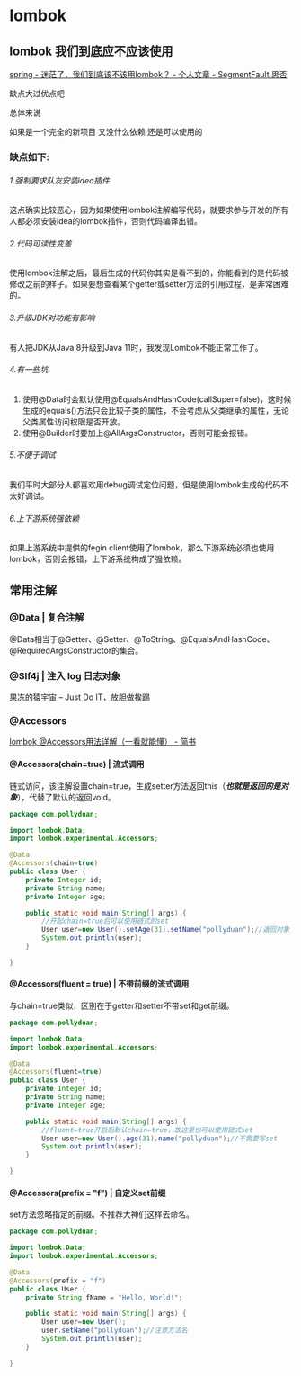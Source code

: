 # lombok

## lombok 我们到底应不应该使用

[spring - 迷茫了，我们到底该不该用lombok？ - 个人文章 - SegmentFault 思否](https://segmentfault.com/a/1190000038618224)

缺点大过优点吧

总体来说

如果是一个完全的新项目 又没什么依赖 还是可以使用的

### 缺点如下:

###### 1.强制要求队友安装idea插件

这点确实比较恶心，因为如果使用lombok注解编写代码，就要求参与开发的所有人都必须安装idea的lombok插件，否则代码编译出错。

###### 2.代码可读性变差

使用lombok注解之后，最后生成的代码你其实是看不到的，你能看到的是代码被修改之前的样子。如果要想查看某个getter或setter方法的引用过程，是非常困难的。

###### 3.升级JDK对功能有影响

有人把JDK从Java 8升级到Java 11时，我发现Lombok不能正常工作了。

###### 4.有一些坑

1. 使用@Data时会默认使用@EqualsAndHashCode(callSuper=false)，这时候生成的equals()方法只会比较子类的属性，不会考虑从父类继承的属性，无论父类属性访问权限是否开放。
2. 使用@Builder时要加上@AllArgsConstructor，否则可能会报错。

###### 5.不便于调试

我们平时大部分人都喜欢用debug调试定位问题，但是使用lombok生成的代码不太好调试。

###### 6.上下游系统强依赖

如果上游系统中提供的fegin client使用了lombok，那么下游系统必须也使用lombok，否则会报错，上下游系统构成了强依赖。

## 常用注解

### @Data | 复合注解

@Data相当于@Getter、@Setter、@ToString、@EqualsAndHashCode、@RequiredArgsConstructor的集合。

### @Slf4j | 注入 log 日志对象

[果冻的猿宇宙 – Just Do IT，放胆做挨踢](https://xiaogd.net/md/use-lombok-slf4j-annotation-for-log)



### @Accessors

[lombok @Accessors用法详解（一看就能懂） - 简书](https://www.jianshu.com/p/67a15b2e4a92)

#### @Accessors(chain=true) | 流式调用

链式访问，该注解设置chain=true，生成setter方法返回this（***也就是返回的是对象***），代替了默认的返回void。

```java
package com.pollyduan;

import lombok.Data;
import lombok.experimental.Accessors;

@Data
@Accessors(chain=true)
public class User {
    private Integer id;
    private String name;
    private Integer age;

    public static void main(String[] args) {
        //开起chain=true后可以使用链式的set
        User user=new User().setAge(31).setName("pollyduan");//返回对象
        System.out.println(user);
    }

}
```

#### @Accessors(fluent = true) | 不带前缀的流式调用

与chain=true类似，区别在于getter和setter不带set和get前缀。

```java
package com.pollyduan;

import lombok.Data;
import lombok.experimental.Accessors;

@Data
@Accessors(fluent=true)
public class User {
    private Integer id;
    private String name;
    private Integer age;

    public static void main(String[] args) {
        //fluent=true开启后默认chain=true，故这里也可以使用链式set
        User user=new User().age(31).name("pollyduan");//不需要写set
        System.out.println(user);
    }

}
```

#### @Accessors(prefix = "f") | 自定义set前缀

set方法忽略指定的前缀。不推荐大神们这样去命名。

```java
package com.pollyduan;

import lombok.Data;
import lombok.experimental.Accessors;

@Data
@Accessors(prefix = "f")
public class User {
    private String fName = "Hello, World!";

    public static void main(String[] args) {
        User user=new User();
        user.setName("pollyduan");//注意方法名
        System.out.println(user);
    }

}
```



